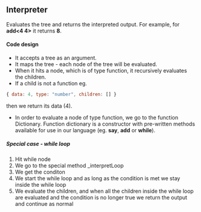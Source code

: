 ## Interpreter

Evaluates the tree and returns the interpreted output. For example, for **add<4 4>** it returns **8**.

#### Code design

* It accepts a tree as an argument.
* It maps the tree - each node of the tree will be evaluated.
* When it hits a node, which is of type function, it recursively evaluates the children.
* If a child is not a function eg.

```js
{ data: 4, type: "number", children: [] }
```

then we return its data (4).

* In order to evaluate a node of type function, we go to the function Dictionary.
Function dictionary is a constructor with pre-written methods available for use in our language (eg. **say**, **add** or **while**).

##### Special case - while loop

1. Hit while node
2. We go to the special method _interpretLoop
3. We get the conditon
4. We start the while loop and as long as the condition is met we stay inside the while loop
5. We evaluate the children, and when all the children inside the while loop are evaluated and the condition is no longer true we return the output and continue as normal